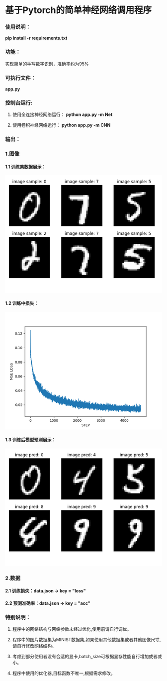 # 基于Pytorch的简单神经网络调用程序


### 使用说明：

**pip install -r requirements.txt**

### 功能：
实现简单的手写数字识别，准确率约为95%

### 可执行文件：

**app.py**

### 控制台运行:
1. 使用全连接神经网络运行：
**python app.py -m Net**

2. 使用卷积神经网络运行：
**python app.py -m CNN**

### 输出：
### 1.图像
#### 1.1 训练集数据展示：

![image](https://github.com/Waverider02/ImageSorting/blob/main/figure/figure1.png)

#### 1.2 训练中损失：

![image](https://github.com/Waverider02/ImageSorting/blob/main/figure/figure2.png)

#### 1.3 训练后模型预测展示：

![image](https://github.com/Waverider02/ImageSorting/blob/main/figure/figure3.png)

### 2.数据
#### 2.1 训练损失：data.json -> key = "loss"

#### 2.2 预测准确率：data.json -> key = "acc"

### 特别说明：

1. 程序中的网络结构与网络参数未经过优化,使用前请自行调优。

2. 程序中的图片数据集为MINIST数据集,如果使用其他数据集或者其他图像尺寸,请自行修改网络结构。

3. 考虑到部分使用者没有合适的显卡,batch_size可根据显存性能自行增加或者减小。

4. 程序中使用的优化器,目标函数不唯一,根据需求修改。

